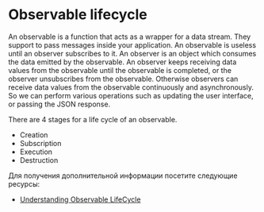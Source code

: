 # Observable lifecycle

An observable is a function that acts as a wrapper for a data stream. They support to pass messages inside your application. An observable is useless until an observer subscribes to it. An observer is an object which consumes the data emitted by the observable. An observer keeps receiving data values from the observable until the observable is completed, or the observer unsubscribes from the observable. Otherwise observers can receive data values from the observable continuously and asynchronously. So we can perform various operations such as updating the user interface, or passing the JSON response.

There are 4 stages for a life cycle of an observable.

- Creation
- Subscription
- Execution
- Destruction

Для получения дополнительной информации посетите следующие ресурсы:

- [Understanding Observable LifeCycle](https://medium.com/analytics-vidhya/understanding-rxjs-observables-ad5b34d9607f)
